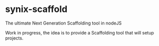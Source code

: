 # synix-scaffold
The ultimate Next Generation Scaffolding tool in nodeJS

Work in progress, the idea is to provide a Scaffolding tool that will setup projects.
